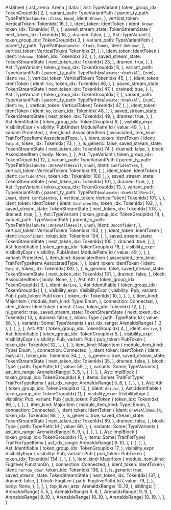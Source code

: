 AstSheet {
    ast_arena: Arena {
        data: [
            Ast::TypeVariant {
                token_group_idx: TokenGroupIdx(
                    2,
                ),
                variant_path: TypeVariantPath {
                    parent_ty_path: TypePath(`malamute::Class`, `Enum`),
                    ident: `Known`,
                },
                vertical_token: VerticalToken(
                    TokenIdx(
                        16,
                    ),
                ),
                ident_token: IdentToken {
                    ident: `Known`,
                    token_idx: TokenIdx(
                        17,
                    ),
                },
                saved_stream_state: TokenStreamState {
                    next_token_idx: TokenIdx(
                        18,
                    ),
                    drained: false,
                },
            },
            Ast::TypeVariant {
                token_group_idx: TokenGroupIdx(
                    3,
                ),
                variant_path: TypeVariantPath {
                    parent_ty_path: TypePath(`malamute::Class`, `Enum`),
                    ident: `Unknown`,
                },
                vertical_token: VerticalToken(
                    TokenIdx(
                        21,
                    ),
                ),
                ident_token: IdentToken {
                    ident: `Unknown`,
                    token_idx: TokenIdx(
                        22,
                    ),
                },
                saved_stream_state: TokenStreamState {
                    next_token_idx: TokenIdx(
                        23,
                    ),
                    drained: true,
                },
            },
            Ast::TypeVariant {
                token_group_idx: TokenGroupIdx(
                    6,
                ),
                variant_path: TypeVariantPath {
                    parent_ty_path: TypePath(`malamute::OneVsAll`, `Enum`),
                    ident: `Yes`,
                },
                vertical_token: VerticalToken(
                    TokenIdx(
                        45,
                    ),
                ),
                ident_token: IdentToken {
                    ident: `Yes`,
                    token_idx: TokenIdx(
                        46,
                    ),
                },
                saved_stream_state: TokenStreamState {
                    next_token_idx: TokenIdx(
                        47,
                    ),
                    drained: true,
                },
            },
            Ast::TypeVariant {
                token_group_idx: TokenGroupIdx(
                    7,
                ),
                variant_path: TypeVariantPath {
                    parent_ty_path: TypePath(`malamute::OneVsAll`, `Enum`),
                    ident: `No`,
                },
                vertical_token: VerticalToken(
                    TokenIdx(
                        47,
                    ),
                ),
                ident_token: IdentToken {
                    ident: `No`,
                    token_idx: TokenIdx(
                        48,
                    ),
                },
                saved_stream_state: TokenStreamState {
                    next_token_idx: TokenIdx(
                        49,
                    ),
                    drained: true,
                },
            },
            Ast::Identifiable {
                token_group_idx: TokenGroupIdx(
                    9,
                ),
                visibility_expr: VisibilityExpr {
                    visibility: PubUnder(
                        ModulePath(
                            Id {
                                value: 49,
                            },
                        ),
                    ),
                    variant: Protected,
                },
                item_kind: AssociatedItem {
                    associated_item_kind: TraitForTypeItem(
                        AssociatedType,
                    ),
                },
                ident_token: IdentToken {
                    ident: `Output`,
                    token_idx: TokenIdx(
                        73,
                    ),
                },
                is_generic: false,
                saved_stream_state: TokenStreamState {
                    next_token_idx: TokenIdx(
                        74,
                    ),
                    drained: false,
                },
                block: AssociatedItem {
                    body: None,
                },
            },
            Ast::TypeVariant {
                token_group_idx: TokenGroupIdx(
                    12,
                ),
                variant_path: TypeVariantPath {
                    parent_ty_path: TypePath(`malamute::OneVsAllResult`, `Enum`),
                    ident: `ConfidentYes`,
                },
                vertical_token: VerticalToken(
                    TokenIdx(
                        99,
                    ),
                ),
                ident_token: IdentToken {
                    ident: `ConfidentYes`,
                    token_idx: TokenIdx(
                        100,
                    ),
                },
                saved_stream_state: TokenStreamState {
                    next_token_idx: TokenIdx(
                        101,
                    ),
                    drained: true,
                },
            },
            Ast::TypeVariant {
                token_group_idx: TokenGroupIdx(
                    13,
                ),
                variant_path: TypeVariantPath {
                    parent_ty_path: TypePath(`malamute::OneVsAllResult`, `Enum`),
                    ident: `ConfidentNo`,
                },
                vertical_token: VerticalToken(
                    TokenIdx(
                        101,
                    ),
                ),
                ident_token: IdentToken {
                    ident: `ConfidentNo`,
                    token_idx: TokenIdx(
                        102,
                    ),
                },
                saved_stream_state: TokenStreamState {
                    next_token_idx: TokenIdx(
                        103,
                    ),
                    drained: true,
                },
            },
            Ast::TypeVariant {
                token_group_idx: TokenGroupIdx(
                    14,
                ),
                variant_path: TypeVariantPath {
                    parent_ty_path: TypePath(`malamute::OneVsAllResult`, `Enum`),
                    ident: `Unconfident`,
                },
                vertical_token: VerticalToken(
                    TokenIdx(
                        103,
                    ),
                ),
                ident_token: IdentToken {
                    ident: `Unconfident`,
                    token_idx: TokenIdx(
                        104,
                    ),
                },
                saved_stream_state: TokenStreamState {
                    next_token_idx: TokenIdx(
                        105,
                    ),
                    drained: true,
                },
            },
            Ast::Identifiable {
                token_group_idx: TokenGroupIdx(
                    16,
                ),
                visibility_expr: VisibilityExpr {
                    visibility: PubUnder(
                        ModulePath(
                            Id {
                                value: 49,
                            },
                        ),
                    ),
                    variant: Protected,
                },
                item_kind: AssociatedItem {
                    associated_item_kind: TraitForTypeItem(
                        AssociatedType,
                    ),
                },
                ident_token: IdentToken {
                    ident: `Output`,
                    token_idx: TokenIdx(
                        130,
                    ),
                },
                is_generic: false,
                saved_stream_state: TokenStreamState {
                    next_token_idx: TokenIdx(
                        131,
                    ),
                    drained: false,
                },
                block: AssociatedItem {
                    body: None,
                },
            },
            Ast::Attr {
                token_group_idx: TokenGroupIdx(
                    0,
                ),
                ident: `derive`,
            },
            Ast::Identifiable {
                token_group_idx: TokenGroupIdx(
                    1,
                ),
                visibility_expr: VisibilityExpr {
                    visibility: Pub,
                    variant: Pub {
                        pub_token: PubToken {
                            token_idx: TokenIdx(
                                10,
                            ),
                        },
                    },
                },
                item_kind: MajorItem {
                    module_item_kind: Type(
                        Enum,
                    ),
                    connection: Connected,
                },
                ident_token: IdentToken {
                    ident: `Class`,
                    token_idx: TokenIdx(
                        12,
                    ),
                },
                is_generic: true,
                saved_stream_state: TokenStreamState {
                    next_token_idx: TokenIdx(
                        13,
                    ),
                    drained: false,
                },
                block: Type {
                    path: TypePath(
                        Id {
                            value: 58,
                        },
                    ),
                    variants: Some(
                        TypeVariants {
                            ast_idx_range: ArenaIdxRange(
                                1..3,
                            ),
                        },
                    ),
                },
            },
            Ast::Attr {
                token_group_idx: TokenGroupIdx(
                    4,
                ),
                ident: `derive`,
            },
            Ast::Identifiable {
                token_group_idx: TokenGroupIdx(
                    5,
                ),
                visibility_expr: VisibilityExpr {
                    visibility: Pub,
                    variant: Pub {
                        pub_token: PubToken {
                            token_idx: TokenIdx(
                                32,
                            ),
                        },
                    },
                },
                item_kind: MajorItem {
                    module_item_kind: Type(
                        Enum,
                    ),
                    connection: Connected,
                },
                ident_token: IdentToken {
                    ident: `OneVsAll`,
                    token_idx: TokenIdx(
                        34,
                    ),
                },
                is_generic: true,
                saved_stream_state: TokenStreamState {
                    next_token_idx: TokenIdx(
                        35,
                    ),
                    drained: false,
                },
                block: Type {
                    path: TypePath(
                        Id {
                            value: 59,
                        },
                    ),
                    variants: Some(
                        TypeVariants {
                            ast_idx_range: ArenaIdxRange(
                                3..5,
                            ),
                        },
                    ),
                },
            },
            Ast::ImplBlock {
                token_group_idx: TokenGroupIdx(
                    8,
                ),
                items: Some(
                    TraitForType(
                        TraitForTypeItems {
                            ast_idx_range: ArenaIdxRange(
                                5..6,
                            ),
                        },
                    ),
                ),
            },
            Ast::Attr {
                token_group_idx: TokenGroupIdx(
                    10,
                ),
                ident: `derive`,
            },
            Ast::Identifiable {
                token_group_idx: TokenGroupIdx(
                    11,
                ),
                visibility_expr: VisibilityExpr {
                    visibility: Pub,
                    variant: Pub {
                        pub_token: PubToken {
                            token_idx: TokenIdx(
                                86,
                            ),
                        },
                    },
                },
                item_kind: MajorItem {
                    module_item_kind: Type(
                        Enum,
                    ),
                    connection: Connected,
                },
                ident_token: IdentToken {
                    ident: `OneVsAllResult`,
                    token_idx: TokenIdx(
                        88,
                    ),
                },
                is_generic: true,
                saved_stream_state: TokenStreamState {
                    next_token_idx: TokenIdx(
                        89,
                    ),
                    drained: false,
                },
                block: Type {
                    path: TypePath(
                        Id {
                            value: 60,
                        },
                    ),
                    variants: Some(
                        TypeVariants {
                            ast_idx_range: ArenaIdxRange(
                                6..9,
                            ),
                        },
                    ),
                },
            },
            Ast::ImplBlock {
                token_group_idx: TokenGroupIdx(
                    15,
                ),
                items: Some(
                    TraitForType(
                        TraitForTypeItems {
                            ast_idx_range: ArenaIdxRange(
                                9..10,
                            ),
                        },
                    ),
                ),
            },
            Ast::Identifiable {
                token_group_idx: TokenGroupIdx(
                    17,
                ),
                visibility_expr: VisibilityExpr {
                    visibility: Pub,
                    variant: Pub {
                        pub_token: PubToken {
                            token_idx: TokenIdx(
                                134,
                            ),
                        },
                    },
                },
                item_kind: MajorItem {
                    module_item_kind: Fugitive(
                        FunctionGn,
                    ),
                    connection: Connected,
                },
                ident_token: IdentToken {
                    ident: `narrow_down`,
                    token_idx: TokenIdx(
                        136,
                    ),
                },
                is_generic: true,
                saved_stream_state: TokenStreamState {
                    next_token_idx: TokenIdx(
                        137,
                    ),
                    drained: false,
                },
                block: Fugitive {
                    path: FugitivePath(
                        Id {
                            value: 79,
                        },
                    ),
                    body: None,
                },
            },
        ],
    },
    top_level_asts: ArenaIdxRange(
        10..19,
    ),
    siblings: [
        ArenaIdxRange(
            5..5,
        ),
        ArenaIdxRange(
            5..6,
        ),
        ArenaIdxRange(
            9..9,
        ),
        ArenaIdxRange(
            9..10,
        ),
        ArenaIdxRange(
            10..10,
        ),
        ArenaIdxRange(
            10..19,
        ),
    ],
}